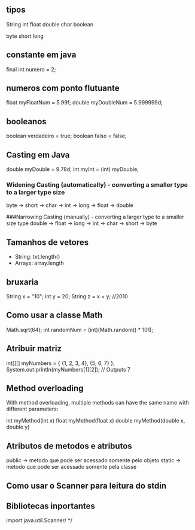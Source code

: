 ## tipos

String
int
float
double
char
boolean

byte
short
long

## constante em java
final int numero = 2;

## numeros com ponto flutuante
float myFloatNum = 5.99f;
double myDoubleNum = 5.999999d;

## booleanos
boolean verdadeiro = true;
boolean falso = false;

## Casting em Java

double myDouble = 9.78d;
int myInt = (int) myDouble;

### Widening Casting (automatically) - converting a smaller type to a larger type size
byte -> short -> char -> int -> long -> float -> double

###Narrowing Casting (manually) - converting a larger type to a smaller size type
double -> float -> long -> int -> char -> short -> byte 

## Tamanhos de vetores

- String: txt.length()
- Arrays: array.length

## bruxaria
String x = "10";
int y = 20;
String z = x + y; //2010

## Como usar a classe Math
Math.sqrt(64);
int randomNum = (int)(Math.random() * 101);

## Atribuir matriz
int[][] myNumbers = { {1, 2, 3, 4}, {5, 6, 7} };
System.out.println(myNumbers[1][2]); // Outputs 7

## Method overloading

With method overloading, multiple methods can have the same name with different parameters:

int myMethod(int x)
float myMethod(float x)
double myMethod(double x, double y)


## Atributos de metodos e atributos
public -> metodo que pode ser acessado somente pelo objeto
static -> metodo que pode ser acessado somente pela classe

## Como usar o Scanner para leitura do stdin

## Bibliotecas inportantes
import java.util.Scanner/
*/
